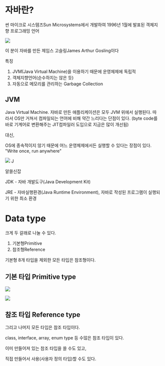 
# 자바란?

 썬 마이크로 시스템즈Sun Microsystems에서 개발하여 1996년 1월에 발표된 객체지향 프로그래밍 언어

![](https://images.velog.io/images/cocodori/post/08ff51a5-8a03-4c82-9408-227c58278785/james.jpg)

이 분이 자바를 만든 제임스 고슬링James Arthur Gosling이다

특징

1. JVM(Java Virtual Machine)을 이용하기 때문에 운영체제에 독립적
2. 객체지향언어(순수하지는 않은 듯)
3. 자동으로 메모리를 관리하는 Garbage Collection

## JVM

 Java Virtual Machine. 자바로 만든 애플리케이션은 모두 JVM 위에서 실행된다. 따라서 OS만 거쳐서 컴파일되는 언어에 비해 약간 느리다는 단점이 있다. (byte code를 바로 기계어로 변환해주는 JIT컴파일러 도입으로 지금은 많이 개선됨)

대신,

OS에 종속적이지 않기 때문에 어느 운영체제에서든 실행할 수 있다는 장점이 있다. "Write once, run anywhere"

![](https://images.velog.io/images/cocodori/post/4ab864e7-a555-42e8-b96a-775fcb8a112b/JVM%EA%B5%AC%EC%A1%B0.png)
J

알쓸신잡

JDK - 자바 개발도구(Java Development Kit)

JRE - 자바실행환경(Java Runtime Environment), 자바로 작성된 프로그램이 실행되기 위한 최소 환경

# Data type

크게 두 갈래로 나눌 수 있다.

1. 기본형Primitive
2. 참조형Reference

기본형 8개 타입을 제외한 모든 타입은 참조형이다.

## 기본 타입 Primitive type
![](https://images.velog.io/images/cocodori/post/c69e8361-5f42-4b95-9f6b-546b8bf858ed/%EC%A3%BC%EC%84%9D%202020-07-19%20183109.png)


![](https://images.velog.io/images/cocodori/post/dc48b695-ed36-4066-8403-4df8c33c4763/201704280834540415.png)

## 참조 타입 Reference type

그리고 나머지 모든 타입은 참조 타입이다.

class, interface, array, enum type 등 수많은 참조 타입이 있다.

이미 만들어져 있는 참조 타입을 쓸 수도 있고,

직접 만들어서 사용(사용자 정의 타입)할 수도 있다.
